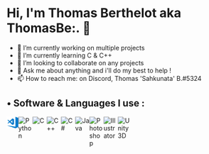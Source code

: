 # Hi, I'm Thomas Berthelot aka ThomasBe:. 👋


- 🔭 I’m currently working on multiple projects
- 🌱 I’m currently learning C & C++ 
- 👯 I’m looking to collaborate on any projects
- 💬 Ask me about anything and i'll do my best to help !
- 📫 How to reach me: on Discord, Thomas 'Sahkunata' B.#5324

## • Software & Languages I use :

<img align="left" alt="Visual Studio Code" width="26px" src="https://raw.githubusercontent.com/github/explore/80688e429a7d4ef2fca1e82350fe8e3517d3494d/topics/visual-studio-code/visual-studio-code.png" />
<img align="left" alt="Python" width="32px" src="https://img.icons8.com/color/2x/python.png" />
<img align="left" alt="C" width="32px" src="https://img.icons8.com/color/2x/c-programming.png" />
<img align="left" alt="C++" width="32px" src="https://img.icons8.com/color/2x/c-plus-plus-logo.png" />
<img align="left" alt="C#" width="32px" src="https://img.icons8.com/color/2x/c-sharp-logo.png" />
<img align="left" alt="Java" width="32px" src="https://img.icons8.com/color/2x/java-coffee-cup-logo.png" />
<img align="left" alt="Photoshop" width="32px" src="https://img.icons8.com/color/2x/adobe-photoshop.png" />
<img align="left" alt="Illustrator" width="32px" src="https://img.icons8.com/color/2x/adobe-illustrator.png" />
<img align="left" alt="Unity 3D" width="32px" src="https://img.icons8.com/ios-filled/2x/unity.png" />

